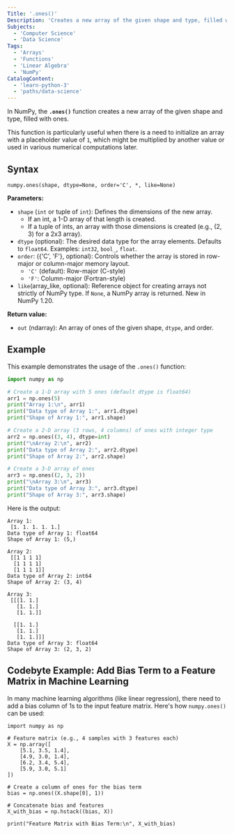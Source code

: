 ```yaml
---
Title: '.ones()'
Description: 'Creates a new array of the given shape and type, filled with ones.'
Subjects:
  - 'Computer Science'
  - 'Data Science'
Tags:
  - 'Arrays'
  - 'Functions'
  - 'Linear Algebra'
  - 'NumPy'
CatalogContent:
  - 'learn-python-3'
  - 'paths/data-science'
---
```


In NumPy, the **`.ones()`** function creates a new array of the given shape and type, filled with ones.

This function is particularly useful when there is a need to initialize an array with a placeholder value of `1`, which might be multiplied by another value or used in various numerical computations later.

## Syntax

```pseudo
numpy.ones(shape, dtype=None, order='C', *, like=None)
```

**Parameters:**

- `shape` (`int` or tuple of `int`): Defines the dimensions of the new array.
  - If an int, a 1-D array of that length is created.
  - If a tuple of ints, an array with those dimensions is created (e.g., (2, 3) for a 2x3 array).
- `dtype` (optional): The desired data type for the array elements. Defaults to `float64`. Examples: `int32`, `bool_`, `float`.
- `order`: ({'C', 'F'}, optional): Controls whether the array is stored in row-major or column-major memory layout.
  - `'C'` (default): Row-major (C-style)
  - `'F'`: Column-major (Fortran-style)
- `like`(array_like, optional): Reference object for creating arrays not strictly of NumPy type. If `None`, a NumPy array is returned. New in NumPy 1.20.

**Return value:**

- `out` (ndarray): An array of ones of the given shape, `dtype`, and order.

## Example

This example demonstrates the usage of the `.ones()` function:

```py
import numpy as np

# Create a 1-D array with 5 ones (default dtype is float64)
arr1 = np.ones(5)
print("Array 1:\n", arr1)
print("Data type of Array 1:", arr1.dtype)
print("Shape of Array 1:", arr1.shape)

# Create a 2-D array (3 rows, 4 columns) of ones with integer type
arr2 = np.ones((3, 4), dtype=int)
print("\nArray 2:\n", arr2)
print("Data type of Array 2:", arr2.dtype)
print("Shape of Array 2:", arr2.shape)

# Create a 3-D array of ones
arr3 = np.ones((2, 3, 2))
print("\nArray 3:\n", arr3)
print("Data type of Array 3:", arr3.dtype)
print("Shape of Array 3:", arr3.shape)
```

Here is the output:

```shell
Array 1:
 [1. 1. 1. 1. 1.]
Data type of Array 1: float64
Shape of Array 1: (5,)

Array 2:
 [[1 1 1 1]
  [1 1 1 1]
  [1 1 1 1]]
Data type of Array 2: int64
Shape of Array 2: (3, 4)

Array 3:
 [[[1. 1.]
   [1. 1.]
   [1. 1.]]

  [[1. 1.]
   [1. 1.]
   [1. 1.]]]
Data type of Array 3: float64
Shape of Array 3: (2, 3, 2)
```

## Codebyte Example: Add Bias Term to a Feature Matrix in Machine Learning

In many machine learning algorithms (like linear regression), there need to add a bias column of 1s to the input feature matrix. Here's how `numpy.ones()` can be used:

```codebyte/python
import numpy as np

# Feature matrix (e.g., 4 samples with 3 features each)
X = np.array([
    [5.1, 3.5, 1.4],
    [4.9, 3.0, 1.4],
    [6.2, 3.4, 5.4],
    [5.9, 3.0, 5.1]
])

# Create a column of ones for the bias term
bias = np.ones((X.shape[0], 1))

# Concatenate bias and features
X_with_bias = np.hstack((bias, X))

print("Feature Matrix with Bias Term:\n", X_with_bias)
```
